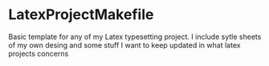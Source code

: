 # LatexProjectMakefile
Basic template for any of my Latex typesetting project. I include sytle sheets of my own desing  and some stuff I want to keep updated in what latex projects concerns
